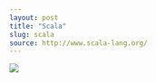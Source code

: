 ```yaml
---
layout: post
title: "Scala"
slug: scala
source: http://www.scala-lang.org/
---
```


<img src="/beautiful-open/screenshots/scala.png">
